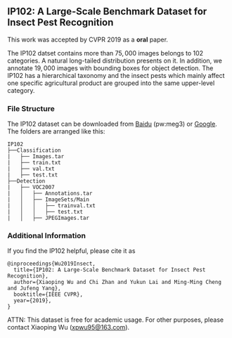 ## IP102: A Large-Scale Benchmark Dataset for Insect Pest Recognition

This work was accepted by CVPR 2019 as a **oral** paper.

The IP102 datset contains more than $75,000$ images belongs to $102$ categories. A natural long-tailed distribution presents on it. In addition, we annotate $19,000$ images with bounding boxes for object detection. The IP102 has a hierarchical taxonomy and the insect pests which mainly affect one specific agricultural product are grouped into the same upper-level category.

### File Structure

The IP102 dataset can be downloaded from [Baidu](https://pan.baidu.com/s/1I5NKaa7B8lmB9bqsz4tGZA) (pw:meg3) or [Google]().
The folders are arranged like this:
```
IP102
├──Classification
|	├── Images.tar
|	├── train.txt
|	├── val.txt
|	├── test.txt
├──Detection
|	├── VOC2007
|	│   ├── Annotations.tar
|	│   ├── ImageSets/Main
|	│   │   ├── trainval.txt
|	│   │   ├── test.txt
|	│   ├── JPEGImages.tar
```



### Additional Information
If you find the IP102 helpful, please cite it as
```
@inproceedings{Wu2019Insect,
  title={IP102: A Large-Scale Benchmark Dataset for Insect Pest Recognition},
  author={Xiaoping Wu and Chi Zhan and Yukun Lai and Ming-Ming Cheng and Jufeng Yang},
  booktitle={IEEE CVPR},
  year={2019},
}
```

ATTN: This dataset is free for academic usage. For other purposes, please contact Xiaoping Wu (xpwu95@163.com).
